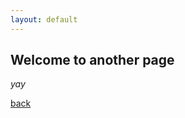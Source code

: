 ```yaml
---
layout: default
---
```


## Welcome to another page



_yay_

[back](./)

<script src="https://d3js.org/d3.v4.js"></script>
<div id="viz"></div>
   <script type="text/javascript">

   var sampleSVG = d3.select("#viz")
       .append("svg")
       .attr("width", 100)
       .attr("height", 100);    

   sampleSVG.append("circle")
       .style("stroke", "gray")
       .style("fill", "white")
       .attr("r", 40)
       .attr("cx", 50)
       .attr("cy", 50)
       .on("mouseover", function(){d3.select(this).style("fill", "aliceblue");})
       .on("mouseout", function(){d3.select(this).style("fill", "white");});

   </script>
